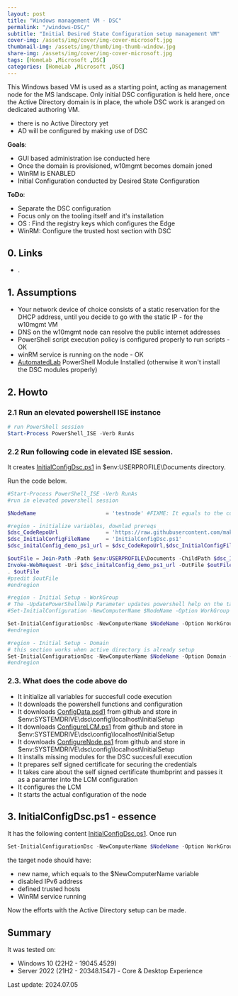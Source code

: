 ```yaml
---
layout: post
title: "Windows management VM - DSC"
permalink: "/windows-DSC/"
subtitle: "Initial Desired State Configuration setup management VM"
cover-img: /assets/img/cover/img-cover-microsoft.jpg
thumbnail-img: /assets/img/thumb/img-thumb-window.jpg
share-img: /assets/img/cover/img-cover-microsoft.jpg
tags: [HomeLab ,Microsoft ,DSC]
categories: [HomeLab ,Microsoft ,DSC]
---
```

This Windows based VM is used as a starting point, acting as management node for the MS landscape. Only initial DSC configuration is held here, once the Active Directory domain is in place, the whole DSC work is aranged on dedicated authoring VM.

* there is no Active Directory yet
* AD will be configured by making use of DSC

**Goals**:

* GUI based administration ise conducted here
* Once the domain is provisioned, w10mgmt becomes domain joned
* WinRM is ENABLED
* Initial Configuration conducted by Desired State Configuration

**ToDo**:

* Separate the DSC configuration
* Focus only on the tooling itself and it's installation
* OS   : Find the registry keys which configures the Edge
* WinRM: Configure the trusted host section with DSC

## 0. Links

* .

## 1. Assumptions

* Your network device of choice consists of a static reservation for the DHCP address, until you decide to go with the static IP - for the w10mgmt VM
* DNS on the w10mgmt node can resolve the public internet addresses
* PowerShell script execution policy is configured properly to run scripts - OK
* winRM service is running on the node - OK
* [AutomatedLab](https://github.com/makeitcloudy/AutomatedLab/tree/main) PowerShell Module Installed (otherwise it won't install the DSC modules properly)

## 2. Howto

### 2.1 Run an elevated powershell ISE instance

```powershell
# run PowerShell session
Start-Process PowerShell_ISE -Verb RunAs
```

### 2.2 Run following code in elevated ISE session.

It creates [InitialConfigDsc.ps1](https://raw.githubusercontent.com/makeitcloudy/HomeLab/feature/007_DesiredStateConfiguration/000_targetNode/InitialConfigDsc.ps1) in $env:USERPROFILE\Documents directory.

Run the code below.

```powershell
#Start-Process PowerShell_ISE -Verb RunAs
#run in elevated powershell session

$NodeName                      = 'testnode' #FIXME: It equals to the computername (w10mgmt in this case)

#region - initialize variables, downlad prereqs
$dsc_CodeRepoUrl               = 'https://raw.githubusercontent.com/makeitcloudy/HomeLab/feature/007_DesiredStateConfiguration/000_targetNode'
$dsc_InitialConfigFileName     = 'InitialConfigDsc.ps1'
$dsc_initalConfig_demo_ps1_url = $dsc_CodeRepoUrl,$dsc_InitialConfigFileName -join '/'

$outFile = Join-Path -Path $env:USERPROFILE\Documents -ChildPath $dsc_InitialConfigFileName
Invoke-WebRequest -Uri $dsc_initalConfig_demo_ps1_url -OutFile $outFile -Verbose
. $outFile
#psedit $outFile
#endregion

#region - Initial Setup - WorkGroup
# The -UpdatePowerShellHelp Parameter updates powershell help on the target node
#Set-InitialConfiguration -NewComputerName $NodeName -Option WorkGroup -UpdatePowerShellHelp  -Verbose

Set-InitialConfigurationDsc -NewComputerName $NodeName -Option WorkGroup -Verbose
#endregion

#region - Initial Setup - Domain
# this section works when active directory is already setup
Set-InitialConfigurationDsc -NewComputerName $NodeName -Option Domain -Verbose
#endregion

```

### 2.3. What does the code above do

* It initialize all variables for succesfull code execution
* It downloads the powershell functions and configuration
* It downloads [ConfigData.psd1](https://raw.githubusercontent.com/makeitcloudy/HomeLab/feature/007_DesiredStateConfiguration/000_initialConfig/ConfigData.psd1) from github and store in $env:SYSTEMDRIVE\dsc\config\localhost\InitialSetup
* It downloads [ConfigureLCM.ps1](https://raw.githubusercontent.com/makeitcloudy/HomeLab/feature/007_DesiredStateConfiguration/000_initialConfig/ConfigureLCM.ps1) from github and store in $env:SYSTEMDRIVE\dsc\config\localhost\InitialSetup
* It downloads [ConfigureNode.ps1](https://raw.githubusercontent.com/makeitcloudy/HomeLab/feature/007_DesiredStateConfiguration/000_initialConfig/ConfigureNode.ps1) from github and store in $env:SYSTEMDRIVE\dsc\config\localhost\InitialSetup
* It installs missing modules for the DSC succesfull execution
* It prepares self signed certificate for securing the credentials
* It takes care about the self signed certificate thumbprint and passes it as a paramter into the LCM configuration
* It configures the LCM
* It starts the actual configuration of the node

## 3. InitialConfigDsc.ps1 - essence

It has the following content [InitialConfigDsc.ps1](https://raw.githubusercontent.com/makeitcloudy/HomeLab/feature/007_DesiredStateConfiguration/000_targetNode/InitialConfigDsc.ps1). Once run

```powershell
Set-InitialConfigurationDsc -NewComputerName $NodeName -Option WorkGroup -Verbose
```

the target node should have:

* new name, which equals to the $NewComputerName variable
* disabled IPv6 address
* defined trusted hosts
* WinRM service running

Now the efforts with the Active Directory setup can be made.

## Summary

It was tested on: 

* Windows 10 (22H2 - 19045.4529)
* Server 2022 (21H2 - 20348.1547) - Core & Desktop Experience

Last update: 2024.07.05
